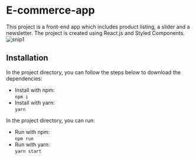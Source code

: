 # E-commerce-app

This project is a front-end app which includes product listing, a slider and  a newsletter. 
The project is created using React.js and Styled Components.
![snip1](https://github.com/robertamanta/e-commerce-app/assets/116081834/cd84d40f-a39a-457a-99c1-3c7bd638f0d9)

## Installation

In the project directory, you can follow the steps below to download the dependencies:  
   - Install with npm:  
      `npm i`  
   - Install with yarn:  
      `yarn`
     
In the project directory, you can run:  
   - Run with npm:  
      `npm run`  
   - Run with yarn:  
      `yarn start`  


